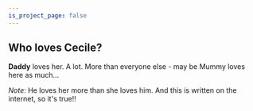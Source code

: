 ```yaml
---
is_project_page: false
---
```


## Who loves Cecile?

**Daddy** loves her. A lot. More than everyone else - may be Mummy loves here as much...

_Note_: He loves her more than she loves him. And this is written on the internet, so it's true!!
